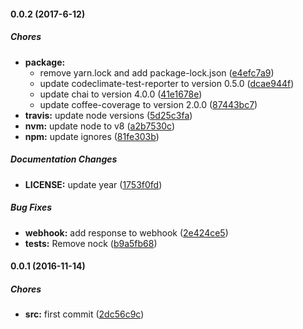 #### 0.0.2 (2017-6-12)

##### Chores

* **package:**
  * remove yarn.lock and add package-lock.json ([e4efc7a9](https://github.com/lgaticaq/hubot-sentry-integration/commit/e4efc7a929b8080b20cf27d454201cb230943fd9))
  * update codeclimate-test-reporter to version 0.5.0 ([dcae944f](https://github.com/lgaticaq/hubot-sentry-integration/commit/dcae944f77ef06ddb26e4f45ae6f60a3287915e7))
  * update chai to version 4.0.0 ([41e1678e](https://github.com/lgaticaq/hubot-sentry-integration/commit/41e1678ef7be1c7a5b83759adbad639daf0bca32))
  * update coffee-coverage to version 2.0.0 ([87443bc7](https://github.com/lgaticaq/hubot-sentry-integration/commit/87443bc7cb5253f85995fe0b811fc7349b5d5049))
* **travis:** update node versions ([5d25c3fa](https://github.com/lgaticaq/hubot-sentry-integration/commit/5d25c3fa79afa8d66b15181619e2cc8c063648cd))
* **nvm:** update node to v8 ([a2b7530c](https://github.com/lgaticaq/hubot-sentry-integration/commit/a2b7530c683f6eed95ec3c6a317fa656d7af9a72))
* **npm:** update ignores ([81fe303b](https://github.com/lgaticaq/hubot-sentry-integration/commit/81fe303b2a979771eb2f445288dabf10de8360dd))

##### Documentation Changes

* **LICENSE:** update year ([1753f0fd](https://github.com/lgaticaq/hubot-sentry-integration/commit/1753f0fdac618d69433906a0969aea1fbe20c7bd))

##### Bug Fixes

* **webhook:** add response to webhook ([2e424ce5](https://github.com/lgaticaq/hubot-sentry-integration/commit/2e424ce530961c5d6063f5c9ba8aa3216c5ad84d))
* **tests:** Remove nock ([b9a5fb68](https://github.com/lgaticaq/hubot-sentry-integration/commit/b9a5fb68f7da4f8f533069618e2024d8d98db421))

#### 0.0.1 (2016-11-14)

##### Chores

* **src:** first commit ([2dc56c9c](https://github.com/lgaticaq/hubot-sentry-integration/commit/2dc56c9c0372d43f688b9c0264f8e61a94f26d0b))

